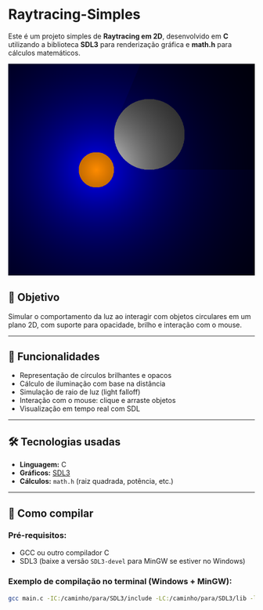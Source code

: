 # Raytracing-Simples


Este é um projeto simples de **Raytracing em 2D**, desenvolvido em **C** utilizando a biblioteca **SDL3** para renderização gráfica e **math.h** para cálculos matemáticos.

![Screenshot do programa](ray.png)

## 📌 Objetivo

Simular o comportamento da luz ao interagir com objetos circulares em um plano 2D, com suporte para opacidade, brilho e interação com o mouse.

---

## 🧠 Funcionalidades

- Representação de círculos brilhantes e opacos
- Cálculo de iluminação com base na distância
- Simulação de raio de luz (light falloff)
- Interação com o mouse: clique e arraste objetos
- Visualização em tempo real com SDL

---

## 🛠️ Tecnologias usadas

- **Linguagem:** C
- **Gráficos:** [SDL3](https://github.com/libsdl-org/SDL)
- **Cálculos:** `math.h` (raiz quadrada, potência, etc.)

---

## 🧪 Como compilar

### Pré-requisitos:

- GCC ou outro compilador C
- SDL3 (baixe a versão `SDL3-devel` para MinGW se estiver no Windows)

### Exemplo de compilação no terminal (Windows + MinGW):

```bash
gcc main.c -IC:/caminho/para/SDL3/include -LC:/caminho/para/SDL3/lib -lSDL3 -lm -o rayt
